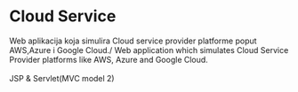 # Cloud Service
Web aplikacija koja simulira Cloud service provider platforme poput AWS,Azure i Google Cloud./ Web application which simulates Cloud Service Provider platforms like AWS, Azure and Google Cloud.<br>
<br>
JSP & Servlet(MVC model 2) 


